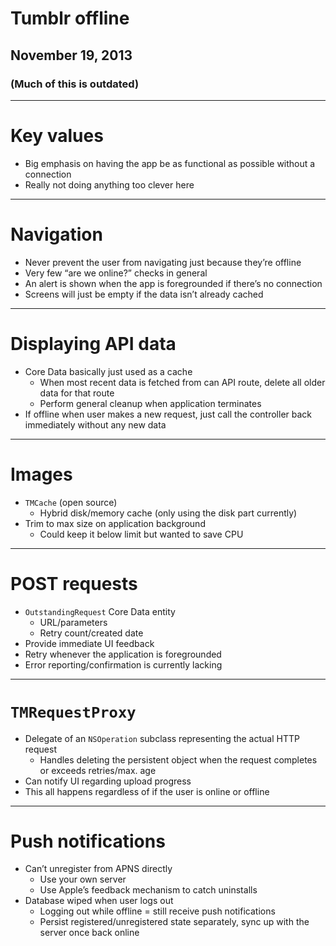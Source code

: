 # Tumblr offline
## November 19, 2013


### (Much of this is outdated)

---

# Key values

* Big emphasis on having the app be as functional as possible without a connection
* Really not doing anything too clever here

---

# Navigation

* Never prevent the user from navigating just because they’re offline
* Very few “are we online?” checks in general
* An alert is shown when the app is foregrounded if there’s no connection
* Screens will just be empty if the data isn’t already cached

---

# Displaying API data

* Core Data basically just used as a cache
    * When most recent data is fetched from can API route, delete all older data for that route
    * Perform general cleanup when application terminates
* If offline when user makes a new request, just call the controller back immediately without any new data

---

# Images

* `TMCache` (open source)
    * Hybrid disk/memory cache (only using the disk part currently)
* Trim to max size on application background
    * Could keep it below limit but wanted to save CPU

---

# POST requests

* `OutstandingRequest` Core Data entity
    * URL/parameters
    * Retry count/created date
* Provide immediate UI feedback
* Retry whenever the application is foregrounded
* Error reporting/confirmation is currently lacking

---

# `TMRequestProxy`

* Delegate of an `NSOperation` subclass representing the actual HTTP request
    * Handles deleting the persistent object when the request completes or exceeds retries/max. age
* Can notify UI regarding upload progress
* This all happens regardless of if the user is online or offline

---

# Push notifications

* Can’t unregister from APNS directly
    * Use your own server
    * Use Apple’s feedback mechanism to catch uninstalls
* Database wiped when user logs out
    * Logging out while offline = still receive push notifications
    * Persist registered/unregistered state separately, sync up with the server once back online